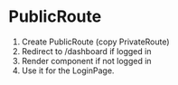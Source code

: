 # PublicRoute 
1. Create PublicRoute (copy PrivateRoute)
2. Redirect to /dashboard if logged in
3. Render component if not logged in
4. Use it for the LoginPage.
